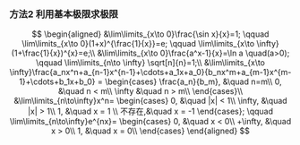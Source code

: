 ### 方法2 利用基本极限求极限

$$
\begin{aligned}
	&\lim\limits_{x\to 0}\frac{\sin x}{x}=1; \qquad \lim\limits_{x\to 0}(1+x)^{\frac{1}{x}}=e; \qquad \lim\limits_{x\to \infty}(1+\frac{1}{x})^{x}=e;\\
	&\lim\limits_{x\to 0}\frac{a^x-1}{x}=\ln a \quad(a>0); \qquad \lim\limits_{n\to \infty} \sqrt[n]{n}=1;\\
	&\lim\limits_{x\to \infty}\frac{a_nx^n+a_{n-1}x^{n-1}+\cdots+a_1x+a_0}{b_nx^m+a_{m-1}x^{m-1}+\cdots+b_1x+b_0} =
	\begin{cases}
		\frac{a_n}{b_m}, &\quad n=m\\
		0, &\quad n < m\\
		\infty &\quad n > m\\
	\end{cases}\\
	&\lim\limits_{n\to\infty}x^n=
	\begin{cases}
		0, &\quad |x| < 1\\
		\infty, &\quad |x| > 1\\
		1, &\quad x = 1 \\
		不存在,&\quad x = -1
	\end{cases}; \qquad
	\lim\limits_{n\to\infty}e^{nx}=
	\begin{cases}
		0, &\quad x < 0\\
		+\infty, &\quad x > 0\\
		1, &\quad x = 0\\
	\end{cases}
\end{aligned}
$$
